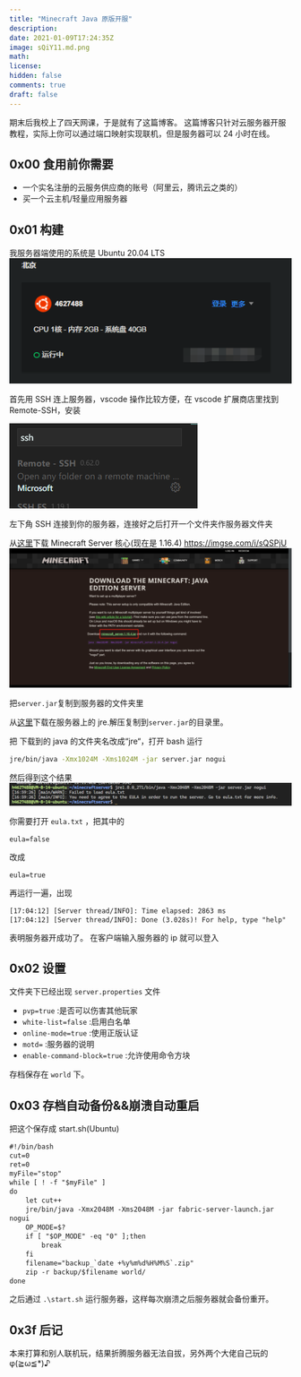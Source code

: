 ```yaml
---
title: "Minecraft Java 原版开服"
description: 
date: 2021-01-09T17:24:35Z
image: sQiY11.md.png
math: 
license: 
hidden: false
comments: true
draft: false
---
```


期末后我校上了四天网课，于是就有了这篇博客。
这篇博客只针对云服务器开服教程，实际上你可以通过端口映射实现联机，但是服务器可以 24 小时在线。

## 0x00 食用前你需要

- 一个实名注册的云服务供应商的账号（阿里云，腾讯云之类的）
- 买一个云主机/轻量应用服务器

## 0x01 构建

我服务器端使用的系统是 Ubuntu 20.04 LTS
![sMxgds.png](sMxgds.png)

首先用 SSH 连上服务器，vscode 操作比较方便，在 vscode 扩展商店里找到 Remote-SSH，安装

![sMzEfP.png](sMzEfP.png)

左下角 SSH 连接到你的服务器，连接好之后打开一个文件夹作服务器文件夹

从[这里](https://www.minecraft.net/en-us/download/server)下载 Minecraft Server 核心(现在是 1.16.4)
<https://imgse.com/i/sQSPjU>
![sQSPjU.md.png](sQSPjU.png)

把`server.jar`复制到服务器的文件夹里

从[这里](https://www.java.com/zh-CN/download/manual.jsp)下载在服务器上的 jre.解压复制到`server.jar`的目录里。

把 下载到的 java 的文件夹名改成“jre“，打开 bash
运行

```bash
jre/bin/java -Xmx1024M -Xms1024M -jar server.jar nogui
```

然后得到这个结果
![sQ98fI.md.png](sQ98fI.png)

你需要打开 `eula.txt` ，把其中的

```
eula=false
```

改成

```
eula=true
```

再运行一遍，出现

```shell
[17:04:12] [Server thread/INFO]: Time elapsed: 2863 ms
[17:04:12] [Server thread/INFO]: Done (3.028s)! For help, type "help"
```

表明服务器开成功了。
在客户端输入服务器的 ip 就可以登入

## 0x02 设置

文件夹下已经出现 `server.properties` 文件

- `pvp=true` :是否可以伤害其他玩家
- `white-list=false` :启用白名单
- `online-mode=true` :使用正版认证
- `motd=` :服务器的说明
- `enable-command-block=true` :允许使用命令方块

存档保存在 `world` 下。

## 0x03 存档自动备份&&崩溃自动重启

把这个保存成 start.sh(Ubuntu)

```shell
#!/bin/bash
cut=0
ret=0
myFile="stop"
while [ ! -f "$myFile" ]
do
    let cut++
    jre/bin/java -Xmx2048M -Xms2048M -jar fabric-server-launch.jar nogui
    OP_MODE=$?
    if [ "$OP_MODE" -eq "0" ];then
        break
    fi
    filename="backup_`date +%y%m%d%H%M%S`.zip"
    zip -r backup/$filename world/
done
```

之后通过 `.\start.sh`
运行服务器，这样每次崩溃之后服务器就会备份重开。

## 0x3f 后记

本来打算和别人联机玩，结果折腾服务器无法自拔，另外两个大佬自己玩的 φ(≧ω≦\*)♪
